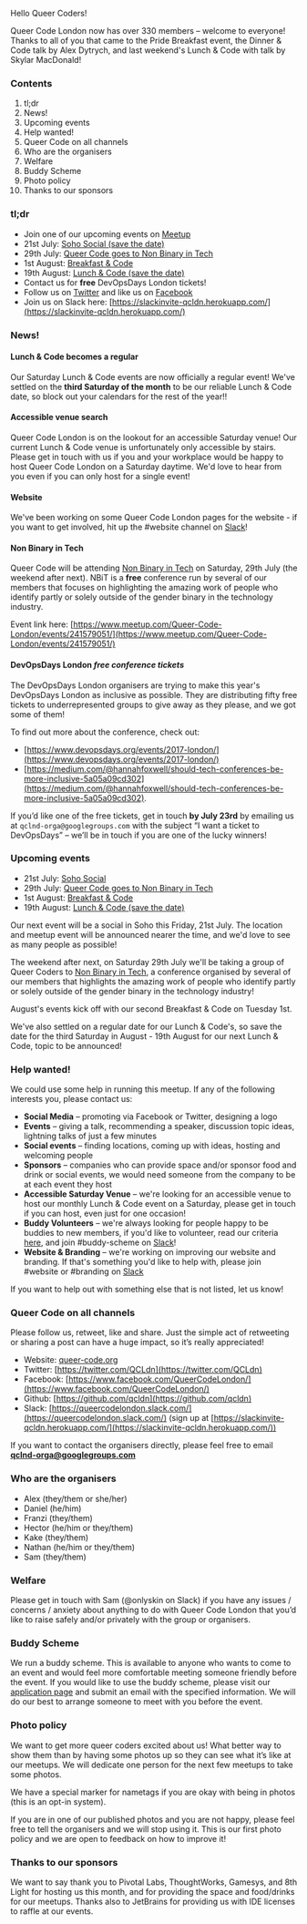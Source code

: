 Hello Queer Coders!

Queer Code London now has over 330 members – welcome to everyone! Thanks to all of you that came to the Pride Breakfast event, the Dinner & Code talk by Alex Dytrych, and last weekend's Lunch & Code with talk by Skylar MacDonald!

### Contents
 1. tl;dr
 2. News!
 3. Upcoming events
 4. Help wanted!
 5. Queer Code on all channels
 6. Who are the organisers
 7. Welfare
 8. Buddy Scheme
 9. Photo policy
 10. Thanks to our sponsors

### tl;dr
- Join one of our upcoming events on [Meetup](https://www.meetup.com/Queer-Code-London/)
 - 21st July: [Soho Social (save the date)](https://www.meetup.com/Queer-Code-London/events/241744273/)
 - 29th July: [Queer Code goes to Non Binary in Tech](https://www.meetup.com/Queer-Code-London/events/241579051/)
 - 1st August: [Breakfast & Code](https://www.meetup.com/Queer-Code-London/events/241809747/)
 - 19th August: [Lunch & Code (save the date)](https://www.meetup.com/Queer-Code-London/events/241463229/)
- Contact us for **free** DevOpsDays London tickets!
- Follow us on [Twitter](https://twitter.com/QCLdn) and like us on [Facebook­](https://www.facebook.com/QueerCodeLondon/)
- Join us on Slack­ here: [https://slackinvite-qcldn.herokuapp.com/](https://slackinvite-qcldn.herokuapp.com/)

### News!

#### Lunch & Code becomes a regular
Our Saturday Lunch & Code events are now officially a regular event! We've settled on the **third Saturday of the month** to be our reliable Lunch & Code date, so block out your calendars for the rest of the year!!

#### Accessible venue search
Queer Code London is on the lookout for an accessible Saturday venue! Our current Lunch & Code venue is unfortunately only accessible by stairs. Please get in touch with us if you and your workplace would be happy to host Queer Code London on a Saturday daytime. We'd love to hear from you even if you can only host for a single event!

#### Website
We've been working on some Queer Code London pages for the website - if you want to get involved, hit up the #website channel on [Slack](https://slackinvite-qcldn.herokuapp.com/)!

#### Non Binary in Tech
Queer Code will be attending [Non Binary in Tech](https://nonbinary.tech/) on Saturday, 29th July (the weekend after next). NBiT is a **free** conference run by several of our members that focuses on highlighting the amazing work of people who identify partly or solely outside of the gender binary in the technology industry.

Event link here: [https://www.meetup.com/Queer-Code-London/events/241579051/](https://www.meetup.com/Queer-Code-London/events/241579051/)

#### DevOpsDays London *free conference tickets*
The DevOpsDays London organisers are trying to make this year's DevOpsDays London as inclusive as possible. They are distributing fifty free tickets to underrepresented groups to give away as they please, and we got some of them!

To find out more about the conference, check out:

- [https://www.devopsdays.org/events/2017-london/](https://www.devopsdays.org/events/2017-london/)
- [https://medium.com/@hannahfoxwell/should-tech-conferences-be-more-inclusive-5a05a09cd302](https://medium.com/@hannahfoxwell/should-tech-conferences-be-more-inclusive-5a05a09cd302).

If you’d like one of the free tickets, get in touch **by July 23rd** by emailing us at `qclnd-orga@googlegroups.com` with the subject “I want a ticket to DevOpsDays” – we’ll be in touch if you are one of the lucky winners!

### Upcoming events

 - 21st July: [Soho Social](https://www.meetup.com/Queer-Code-London/events/241744273/)
 - 29th July: [Queer Code goes to Non Binary in Tech](https://www.meetup.com/Queer-Code-London/events/241579051/)
 - 1st August: [Breakfast & Code](https://www.meetup.com/Queer-Code-London/events/241809747/)
 - 19th August: [Lunch & Code (save the date)](https://www.meetup.com/Queer-Code-London/events/241463229/)


Our next event will be a social in Soho this Friday, 21st July. The location and meetup event will be announced nearer the time, and we'd love to see as many people as possible!

The weekend after next, on Saturday 29th July we'll be taking a group of Queer Coders to [Non Binary in Tech](https://nonbinary.tech/), a conference organised by several of our members that highlights the amazing work of people who identify partly or solely outside of the gender binary in the technology industry!

August's events kick off with our second Breakfast & Code on Tuesday 1st.

We've also settled on a regular date for our Lunch & Code's, so save the date for the third Saturday in August - 19th August for our next Lunch & Code, topic to be announced!

### Help wanted!

We could use some help in running this meetup. If any of the following interests you, please contact us:

- **Social Media** – promoting via Facebook or Twitter, designing a logo
- **Events** – giving a talk, recommending a speaker, discussion topic ideas, lightning talks of just a few minutes
- **Social events** – finding locations, coming up with ideas, hosting and welcoming people
- **Sponsors** – companies who can provide space and/or sponsor food and drink or social events, we would need someone from the company to be at each event they host
- **Accessible Saturday Venue** – we're looking for an accessible venue to host our monthly Lunch & Code event on a Saturday, please get in touch if you can host, even just for one occasion!
- **Buddy Volunteers** – we're always looking for people happy to be buddies to new members, if you'd like to volunteer, read our criteria [here](https://github.com/qcldn/docs/blob/master/buddy.md), and join #buddy-scheme on [Slack](https://slackinvite-qcldn.herokuapp.com/)!
- **Website & Branding** – we're working on improving our website and branding. If that's something you'd like to help with, please join #website or #branding on [Slack](https://slackinvite-qcldn.herokuapp.com/)

If you want to help out with something else that is not listed, let us know!

### Queer Code on all channels

Please follow us, retweet, like and share. Just the simple act of retweeting or sharing a post can have a huge impact, so it’s really appreciated!

- Website: [queer-code.org](http://queer-code.org/)
- Twitter: [https://twitter.com/QCLdn](https://twitter.com/QCLdn)
- Facebook: [https://www.facebook.com/QueerCodeLondon/](https://www.facebook.com/QueerCodeLondon/)
- Github: [https://github.com/qcldn](https://github.com/qcldn)
- Slack: [https://queercodelondon.slack.com/](https://queercodelondon.slack.com/) (sign up at [https://slackinvite-qcldn.herokuapp.com/](https://slackinvite-qcldn.herokuapp.com/))

If you want to contact the organisers directly, please feel free to email **qclnd-orga@googlegroups.com**

### Who are the organisers

- Alex (they/them or she/her)
- Daniel (he/him)
- Franzi (they/them)
- Hector (he/him or they/them)
- Kake (they/them)
- Nathan (he/him or they/them)
- Sam (they/them)

### Welfare

Please get in touch with Sam (@onlyskin on Slack) if you have any issues / concerns / anxiety about anything to do with Queer Code London that you’d like to raise safely and/or privately with the group or organisers.

### Buddy Scheme

We run a buddy scheme. This is available to anyone who wants to come to an event and would feel more comfortable meeting someone friendly before the event. If you would like to use the buddy scheme, please visit our [application page](https://github.com/qcldn/docs/blob/master/buddy.md) and submit an email with the specified information. We will do our best to arrange someone to meet with you before the event.

### Photo policy

We want to get more queer coders excited about us! What better way to show them than by having some photos up so they can see what it’s like at our meetups. We will dedicate one person for the next few meetups to take some photos.

We have a special marker for nametags if you are okay with being in photos (this is an opt-in system).

If you are in one of our published photos and you are not happy, please feel free to tell the organisers and we will stop using it. This is our first photo policy and we are open to feedback on how to improve it!

### Thanks to our sponsors

We want to say thank you to Pivotal Labs, ThoughtWorks, Gamesys, and 8th Light for hosting us this month, and for providing the space and food/drinks for our meetups. Thanks also to JetBrains for providing us with IDE licenses to raffle at our events.

